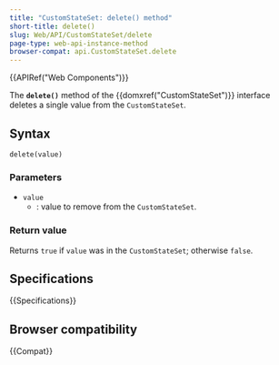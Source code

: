```yaml
---
title: "CustomStateSet: delete() method"
short-title: delete()
slug: Web/API/CustomStateSet/delete
page-type: web-api-instance-method
browser-compat: api.CustomStateSet.delete
---
```


{{APIRef("Web Components")}}

The **`delete()`** method of the {{domxref("CustomStateSet")}} interface deletes a single value from the `CustomStateSet`.

## Syntax

```js-nolint
delete(value)
```

### Parameters

- `value`
  - : value to remove from the `CustomStateSet`.

### Return value

Returns `true` if `value` was in the `CustomStateSet`; otherwise `false`.

## Specifications

{{Specifications}}

## Browser compatibility

{{Compat}}
